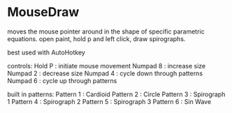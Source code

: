 # MouseDraw

moves the mouse pointer around in the shape of specific parametric equations.
open paint, hold p and left click, draw spirographs.

best used with AutoHotkey


controls: 
 Hold P   : initiate mouse movement
 Numpad 8 : increase size
 Numpad 2 : decrease size
 Numpad 4 : cycle down through patterns
 Numpad 6 : cycle up through patterns
 
 built in patterns:
  Pattern 1 : Cardioid
  Pattern 2 : Circle
  Pattern 3 : Spirograph 1
  Pattern 4 : Spirograph 2
  Pattern 5 : Spirograph 3
  Pattern 6 : Sin Wave
